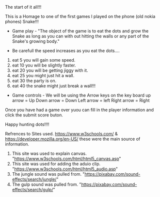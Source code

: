 The start of it all!!!

This is a Homage to one of the first games I played on the phone (old nokia phones) Snake!!!

- Game play - 
"The object of the game is to eat the dots and grow the Snake as long as you can with out hitting the walls or any part of the Snake's growing body."
* Be carefull the speed increases as you eat the dots.... 
1. eat 5 you will gain some speed.
2. eat 10 you will be slightly faster.
3. eat 20 you will be getting jiggy with it. 
4. eat 25 you might just hit a wall. 
5. eat 30 the party is on. 
6. eat 40 the snake might just break a wall!!!

- Game controls -
We will be using the Arrow keys on the key board
up arrow = Up
Down arrow = Down
Left arrow = left
Right arrow = Right

Once you have had a game over yuou can fill in the player information and click the submit score buton.

Happy hunting dots!!!!

Refrences to Sites used. 
https://www.w3schools.com/ & https://developer.mozilla.org/en-US/ these were the main source of information.

1. This site was used to explain canvas. "https://www.w3schools.com/html/html5_canvas.asp"
2. This site was used for adding the aduio clip. "https://www.w3schools.com/html/html5_audio.asp"
3. The jungle sound was pulled from. "https://pixabay.com/sound-effects/search/jungle/" 
4. The gulp sound was pulled from. "https://pixabay.com/sound-effects/search/gulp/"